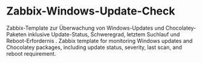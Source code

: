 # Zabbix-Windows-Update-Check
Zabbix-Template zur Überwachung von Windows-Updates und Chocolatey-Paketen inklusive Update-Status, Schweregrad, letztem Suchlauf und Reboot-Erfordernis . Zabbix template for monitoring Windows updates and Chocolatey packages, including update status, severity, last scan, and reboot requirement.
